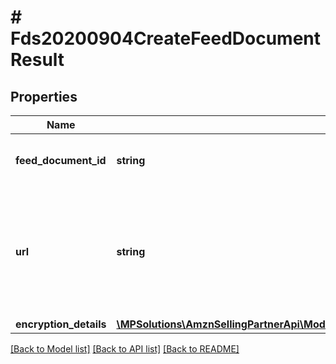# # Fds20200904CreateFeedDocumentResult

## Properties

Name | Type | Description | Notes
------------ | ------------- | ------------- | -------------
**feed_document_id** | **string** | The identifier of the feed document. |
**url** | **string** | The presigned URL for uploading the feed contents. This URL expires after 5 minutes. |
**encryption_details** | [**\MPSolutions\AmznSellingPartnerApi\Models\Feeds20200904\Fds20200904FeedDocumentEncryptionDetails**](Fds20200904FeedDocumentEncryptionDetails.md) |  |

[[Back to Model list]](../../README.md#models) [[Back to API list]](../../README.md#endpoints) [[Back to README]](../../README.md)
